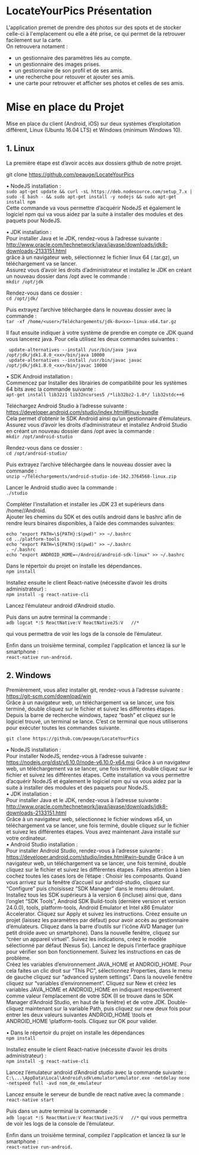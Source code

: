 # LocateYourPics Présentation

L'application premet de prendre des photos sur des spots et de stocker celle-ci à l'emplacement ou elle a été prise, ce qui permet de la retrouver facilement sur la carte.<br/>
On retrouvera notament :
- un gestionnaire des paramètres liés au compte.
- un gestionnaire des images prises.
- un gestionnaire de son profil et de ses amis.
- une recherche pour retouver et ajouter ses amis.
- une carte pour retrouver et afficher ses photos et celles de ses amis.

# Mise en place du Projet

Mise en place du client (Android, iOS) sur deux systèmes d’exploitation différent, Linux (Ubuntu 16.04 LTS) et Windows (minimum Windows 10).

## 1. Linux

La première étape est d’avoir accès aux dossiers github de notre projet.

git clone https://github.com/peauge/LocateYourPics

• NodeJS installation : <br/>
`sudo apt-get update && curl -sL https://deb.nodesource.com/setup_7.x | sudo -E bash - && sudo apt-get install -y nodejs && sudo apt-get install npm` <br/>
Cette commande va vous permettre d’acquérir NodeJS et également le logiciel npm qui va vous aidez par la suite à installer des modules et des paquets pour NodeJS.

• JDK installation :<br/>
Pour installer Java et le JDK, rendez-vous à l’adresse suivante :<br/>
http://www.oracle.com/technetwork/java/javase/downloads/jdk8-downloads-2133151.html<br/>
grâce à un navigateur web, sélectionnez le fichier linux 64 (.tar.gz), un téléchargement va se lancer.<br/>
Assurez vous d’avoir les droits d’administrateur et installez le JDK en créant un nouveau dossier dans /opt avec le commande :<br/>
`mkdir /opt/jdk`

Rendez-vous dans ce dossier :<br/>
`cd /opt/jdk/`

Puis extrayez l’archive téléchargée dans le nouveau dossier avec la commande :<br/>
`tar -xf /home/<user>/Téléchargements/jdk-8u<xx>-linux-x64.tar.gz`<br/>

Il faut ensuite indiquer à votre système de prendre en compte ce JDK quand vous lancerez java. Pour cela utilisez les deux commandes suivantes :<br/>
```
 update-alternatives --install /usr/bin/java java /opt/jdk/jdk1.8.0_<xx>/bin/java 10000
 update-alternatives --install /usr/bin/javac javac /opt/jdk/jdk1.8.0_<xx>/bin/javac 10000
 ```
• SDK Android installation :<br/>
Commencez par Installer des librairies de compatibilité pour les systèmes 64 bits avec la commande suivante :<br/>
`apt-get install lib32z1 lib32ncurses5 /*lib32bz2-1.0*/ lib32stdc++6`

Téléchargez Android Studio à l’adresse suivante :<br/>
https://developer.android.com/studio/index.html#linux-bundle<br/>
Cela permet d’obtenir le SDK Android ainsi qu’un gestionnaire d’émulateurs.<br/>
Assurez vous d’avoir les droits d’administrateur et installez Android Studio en créant un nouveau dossier dans /opt avec la commande :<br/>
`mkdir /opt/android-studio`

Rendez-vous dans ce dossier :<br/>
`cd /opt/android-studio/`

Puis extrayez l’archive téléchargée dans le nouveau dossier avec la commande :<br/>
`unzip ~/Téléchargements/android-studio-ide-162.3764568-linux.zip`

Lancer le Android studio avec la commande :<br/>
`./studio`

Compléter l’installation et installer les JDK 23 et supérieurs dans /home/<user>/Android.<br/>
Ajouter les chemins du SDK et des outils android dans le bashrc afin de rendre leurs binaires disponibles, à l’aide des commandes suivantes:<br/>
```
echo "export PATH=\${PATH}:$(pwd)" >> ~/.bashrc
cd ../platform-tools
echo "export PATH=\${PATH}:$(pwd)" >> ~/.bashrc
. ~/.bashrc
echo "export ANDROID_HOME=~/Android/android-sdk-linux" >> ~/.bashrc
```
Dans le répertoir du projet on installe les dépendances.<br/>
`npm install`
 
Installez ensuite le client React-native (nécessite d’avoir les droits administrateur) :<br/>
`npm install -g react-native-cli`

Lancez l’émulateur android d’Android studio.<br/>

Puis dans un autre terminal la commande :<br/>
`adb logcat *:S ReactNative:V ReactNativeJS:V   //*`

qui vous permettra de voir les logs de la console de l’émulateur.

Enfin dans un troisième terminal, compilez l'application et lancez là sur le smartphone :<br/>
`react-native run-android.`

## 2. Windows

Premièrement, vous allez installer git, rendez-vous à l’adresse suivante :<br/>
https://git-scm.com/download/win<br/>
Grâce à un navigateur web, un téléchargement va se lancer, une fois terminé, double cliquez sur le fichier et suivez les différentes étapes.<br/>
Depuis la barre de recherche windows, tapez “bash” et cliquez sur le logiciel trouvé, un terminal se lance. C’est ce terminal que nous utiliserons pour exécuter toutes les commandes suivante.

`git clone https://github.com/peauge/LocateYourPics`

• NodeJS installation :<br/>
Pour installer NodeJS, rendez-vous à l’adresse suivante :<br/>
https://nodejs.org/dist/v6.10.0/node-v6.10.0-x64.msi
Grâce à un navigateur web, un téléchargement va se lancer, une fois terminé, double cliquez sur le fichier et suivez les différentes étapes. Cette installation va vous permettre d’acquérir NodeJS et également le logiciel npm qui va vous aidez par la suite à installer des modules et des paquets pour NodeJS.<br/>
• JDK installation :<br/>
Pour installer Java et le JDK, rendez-vous à l’adresse suivante :<br/>
http://www.oracle.com/technetwork/java/javase/downloads/jdk8-downloads-2133151.html<br/>
Grâce à un navigateur web, sélectionnez le fichier windows x64, un téléchargement va se lancer, une fois terminé, double cliquez sur le fichier et suivez les différentes étapes. Vous avez maintenant Java installé sur votre ordinateur.<br/>
• Android Studio installation :<br/>
Pour installer Android Studio, rendez-vous à l’adresse suivante :<br/>
https://developer.android.com/studio/index.html#win-bundle
Grâce à un navigateur web, un téléchargement va se lancer, une fois terminé, double cliquez sur le fichier et suivez les différentes étapes. Faites attention à bien cochez toutes les cases lors de l’étape : Choisir les composants. Quand vous arrivez sur la fenêtre d’accueil sur android-studio, cliquez sur “Configure” puis choisissez “SDK Manager” dans le menu déroulant. Installez tous les SDK supérieurs à la version 6 (incluse) ainsi que, dans l’onglet “SDK Tools”, Android SDK Build-tools (dernière version et version 24.0.0), tools, platform-tools, Android Emulator et Intel x86 Emulator Accelerator. Cliquez sur Apply et suivez les instructions. Créez ensuite un projet (laissez les paramètres par défaut) pour avoir accès au gestionnaire d’émulateurs. Cliquez dans la barre d’outils sur l'icône AVD Manager (un petit droïde avec un smartphone). Dans la nouvelle fenêtre, cliquez sur “créer un appareil virtuel”. Suivez les indications, créez le modèle sélectionné par défaut (Nexus 5x). Lancez le depuis l’interface graphique pour vérifier son bon fonctionnement. Suivez les instructions en cas de problème.<br/>
Créez les variables d’environnement JAVA_HOME et ANDROID_HOME. Pour cela faites un clic droit sur “This PC”, sélectionnez Properties, dans le menu de gauche cliquez sur “advanced system settings”. Dans la nouvelle fenêtre cliquez sur “variables d’environnement”. Cliquez sur New et créez les variables JAVA_HOME et ANDROID_HOME en indiquant respectivement comme valeur l’emplacement de votre SDK (Il se trouve dans le SDK Manager d’Android Studio, en haut de la fenêtre) et de votre JDK. Double-cliquez maintenant sur la variable Path, puis cliquez sur new deux fois pour entrer les deux valeurs suivantes ANDROID_HOME \tools et ANDROID_HOME \platform-tools. Cliquez sur OK pour valider.<br/>

• Dans le répertoir du projet on installe les dépendances<br/>
`npm install`

Installez ensuite le client React-native (nécessite d’avoir les droits administrateur) :<br/>
`npm install -g react-native-cli `

Lancez l’émulateur android d’Android studio avec la commande suivante :<br/>
`C:\...\AppData\Local\Android\sdk\emulator\emulator.exe -netdelay none -netspeed full -avd nom_de_emulateur`

Lancez ensuite le serveur de bundle de react native avec la commande :<br/>
`react-native start`

Puis dans un autre terminal la commande :<br/>
`adb logcat *:S ReactNative:V ReactNativeJS:V   //*`
qui vous permettra de voir les logs de la console de l’émulateur.

Enfin dans un troisième terminal, compilez l'application et lancez là sur le smartphone :<br/>
`react-native run-android.`
